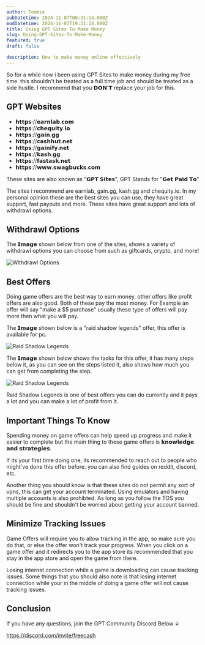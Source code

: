 ```yaml
---
author: Tommie
pubDatetime: 2024-11-07T00:31:14.000Z
modDatetime: 2024-11-07T19:31:14.000Z
title: Using GPT Sites To Make Money
slug: Using-GPT-Sites-To-Make-Money
featured: true
draft: false

description: How to make money online effectively
---
```


So for a while now i been using GPT Sites to make money during my free time. this shouldn't be treated as a full time job and should be treated as a side hustle. I recommend that you 𝗗𝗢𝗡'𝗧 replace your job for this.

## GPT Websites

- 𝗵𝘁𝘁𝗽𝘀://𝗲𝗮𝗿𝗻𝗹𝗮𝗯.𝗰𝗼𝗺
- 𝗵𝘁𝘁𝗽𝘀://𝗰𝗵𝗲𝗾𝘂𝗶𝘁𝘆.𝗶𝗼
- 𝗵𝘁𝘁𝗽𝘀://𝗴𝗮𝗶𝗻.𝗴𝗴
- 𝗵𝘁𝘁𝗽𝘀://𝗰𝗮𝘀𝗵𝗵𝘂𝘁.𝗻𝗲𝘁
- 𝗵𝘁𝘁𝗽𝘀://𝗴𝗮𝗶𝗻𝗶𝗳𝘆.𝗻𝗲𝘁
- 𝗵𝘁𝘁𝗽𝘀://𝗸𝗮𝘀𝗵.𝗴𝗴
- 𝗵𝘁𝘁𝗽𝘀://𝗳𝗮𝘀𝘁𝗮𝘀𝗸.𝗻𝗲𝘁
- 𝗵𝘁𝘁𝗽𝘀://𝘄𝘄𝘄.𝘀𝘄𝗮𝗴𝗯𝘂𝗰𝗸𝘀.𝗰𝗼𝗺

These sites are also known as "𝗚𝗣𝗧 𝗦𝗶𝘁𝗲𝘀", GPT Stands for "𝗚𝗲𝘁 𝗣𝗮𝗶𝗱 𝗧𝗼"

The sites i recommend are earnlab, gain.gg, kash.gg and chequity.io.
In my personal opinion these are the best sites you can use, they have great support, fast payouts and more. These sites have great support and lots of withdrawl options. 

## Withdrawl Options

The 𝗜𝗺𝗮𝗴𝗲 shown below from one of the sites, shows a variety of withdrawl options you can choose from such as giftcards, crypto, and more!

![Withdrawl Options](@assets/images/withdrawl1.PNG)

## Best Offers 

Doing game offers are the best way to earn money, other offers like profit offers are also good. Both of these pay the most money. For Example an offer will say "make a $5 purchase" usually these type of offers will pay more then what you will pay. 

The 𝗜𝗺𝗮𝗴𝗲 shown below is a "raid shadow legends" offer, this offer is available for pc.

![Raid Shadow Legends](@assets/images/raid1.PNG)

The 𝗜𝗺𝗮𝗴𝗲 shown below shows the tasks for this offer, it has many steps below it, as you can see on the steps listed it, also shows how much you can get from completing the step. 

![Raid Shadow Legends](@assets/images/raid2.png)

Raid Shadow Legends is one of best offers you can do currently and it pays a lot and you can make a lot of profit from it.

## Important Things To Know

Spending money on game offers can help speed up progress and make it easier to complete but the main thing to these game offers is 𝗸𝗻𝗼𝘄𝗹𝗲𝗱𝗴𝗲 𝗮𝗻𝗱 𝘀𝘁𝗿𝗮𝘁𝗲𝗴𝗶𝗲𝘀.

If its your first time doing one, its recommended to reach out to people who might've done this offer before. you can also find guides on reddit, discord, etc.

Another thing you should know is that these sites do not permit any sort of vpns, this can get your account terminated. Using emulators and having multiple accounts 
is also prohibted. As long as you follow the TOS you should be fine and shouldn't be worried about getting your account banned.

## Minimize Tracking Issues 

Game Offers will require you to allow tracking in the app, so make sure you do that, or else the offer won't track your progress. When you click on a game offer and it redirects you to the app store its recommended that you stay in the app store and open the game from there.

Losing internet connection while a game is downloading can cause tracking issues. Some things that you should also note is that losing internet connection while your in the middle of doing a game offer will not cause tracking issues. 

## Conclusion

If you have any questions, join the GPT Community Discord Below ↓

https://discord.com/invite/freecash
